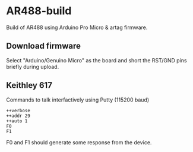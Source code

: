 # AR488-build

Build of AR488 using Arduino Pro Micro & artag firmware.

## Download firmware

Select "Arduino/Genuino Micro" as the board and short the RST/GND pins briefly during upload.

## Keithley 617

Commands to talk interfactively using Putty (115200 baud)

```
++verbose
++addr 29
++auto 1
F0
F1
```

F0 and F1 should generate some response from the device.